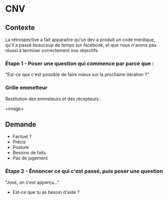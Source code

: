 # CNV

## Contexte

La rétrospective a fait apparaitre qu'un dev a produit un code merdique, qu'il a passé beaucoup de temps sur facebook, et que nous n'avons pas réussi à terminer correctement nos objectifs.

### Étape 1 - Poser une question qui commence par parce que :

"Est-ce que c'est possible de faire mieux sur la prochaine itération ?"

### Grille emmetteur 

Restitution des emmeteurs et des récepteurs :

+image+

## Demande 

* Factuel ?
* Précis
* Posture
* Besoins de faits
* Pas de jugement

### Étape 2 - Énnoncer ce qui c'est passé, puis poser une question

"José, on s'est apperçu..."

- Est-ce que tu as besoin d'aide ?





